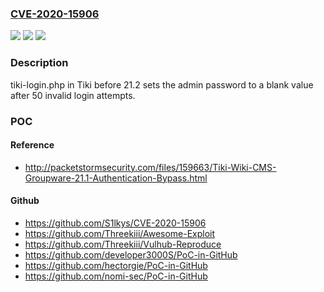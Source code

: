 ### [CVE-2020-15906](https://cve.mitre.org/cgi-bin/cvename.cgi?name=CVE-2020-15906)
![](https://img.shields.io/static/v1?label=Product&message=n%2Fa&color=blue)
![](https://img.shields.io/static/v1?label=Version&message=n%2Fa&color=blue)
![](https://img.shields.io/static/v1?label=Vulnerability&message=n%2Fa&color=brighgreen)

### Description

tiki-login.php in Tiki before 21.2 sets the admin password to a blank value after 50 invalid login attempts.

### POC

#### Reference
- http://packetstormsecurity.com/files/159663/Tiki-Wiki-CMS-Groupware-21.1-Authentication-Bypass.html

#### Github
- https://github.com/S1lkys/CVE-2020-15906
- https://github.com/Threekiii/Awesome-Exploit
- https://github.com/Threekiii/Vulhub-Reproduce
- https://github.com/developer3000S/PoC-in-GitHub
- https://github.com/hectorgie/PoC-in-GitHub
- https://github.com/nomi-sec/PoC-in-GitHub

